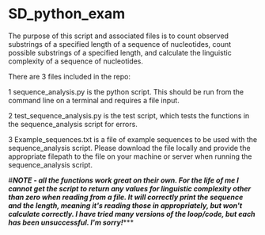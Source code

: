 # SD_python_exam

The purpose of this script and associated files is to count observed substrings of a specified length of a sequence of nucleotides, count possible substrings of a specified length, and calculate the linguistic complexity of a sequence of nucleotides. 

There are 3 files included in the repo:

1 sequence_analysis.py is the python script. This should be run from the command line on a terminal and requires a file input. 

2 test_sequence_analysis.py is the test script, which tests the functions in the sequence_analysis script for errors.

3 Example_sequences.txt is a file of example sequences to be used with the sequence_analysis script. Please download the file locally and provide the appropriate filepath to the file on your machine or server when running the sequence_analysis script. 

#***NOTE - all the functions work great on their own. For the life of me I cannot get the script to return any values for linguistic complexity other than zero when reading from a file. It will correctly print the sequence and the length, meaning it's reading those in appropriately, but won't calculate correctly. I have tried many versions of the loop/code, but each has been unsuccessful. I'm sorry!******
